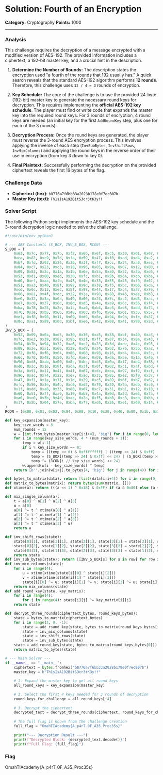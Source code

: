 # Solution: Fourth of an Encryption

**Category:** Cryptography
**Points:** 1000

---

### Analysis

This challenge requires the decryption of a message encrypted with a modified version of AES-192. The provided information includes a ciphertext, a 192-bit master key, and a crucial hint in the description.

1.  **Determine the Number of Rounds:** The description states the encryption used "a fourth of the rounds that 192 usually has." A quick search reveals that the standard AES-192 algorithm performs **12 rounds**. Therefore, this challenge uses `12 / 4 = 3` rounds of encryption.

2.  **Key Schedule:** The core of the challenge is to use the provided 24-byte (192-bit) master key to generate the necessary round keys for decryption. This requires implementing the **official AES-192 key schedule**. The player must find or write code that expands the master key into the required round keys. For 3 rounds of encryption, 4 round keys are needed (an initial key for the first `AddRoundKey` step, plus one for each of the 3 rounds).

3.  **Decryption Process:** Once the round keys are generated, the player must reverse the 3-round AES encryption process. This involves applying the inverse of each step (`InvSubBytes`, `InvShiftRows`, `InvMixColumns`) and applying the round keys in the reverse order of their use in encryption (from key 3 down to key 0).

4.  **Final Plaintext:** Successfully performing the decryption on the provided ciphertext reveals the first 16 bytes of the flag.

### Challenge Data
* **Ciphertext (hex):** `b8776a7f6bb33a2028b178e0f7ec807b`
* **Master Key (text):** `Th1sIsA192BitS3cr3tK3y!!`

### Solver Script
The following Python script implements the AES-192 key schedule and the 3-round decryption logic needed to solve the challenge.

```python
#!/usr/bin/env python3

# --- AES Constants (S_BOX, INV_S_BOX, RCON) ---
S_BOX = (
    0x63, 0x7c, 0x77, 0x7b, 0xf2, 0x6b, 0x6f, 0xc5, 0x30, 0x01, 0x67, 0x2b, 0xfe, 0xd7, 0xab, 0x76,
    0xca, 0x82, 0xc9, 0x7d, 0xfa, 0x59, 0x47, 0xf0, 0xad, 0xd4, 0xa2, 0xaf, 0x9c, 0xa4, 0x72, 0xc0,
    0xb7, 0xfd, 0x93, 0x26, 0x36, 0x3f, 0xf7, 0xcc, 0x34, 0xa5, 0xe5, 0xf1, 0x71, 0xd8, 0x31, 0x15,
    0x04, 0xc7, 0x23, 0xc3, 0x18, 0x96, 0x05, 0x9a, 0x07, 0x12, 0x80, 0xe2, 0xeb, 0x27, 0xb2, 0x75,
    0x09, 0x83, 0x2c, 0x1a, 0x1b, 0x6e, 0x5a, 0xa0, 0x52, 0x3b, 0xd6, 0xb3, 0x29, 0xe3, 0x2f, 0x84,
    0x53, 0xd1, 0x00, 0xed, 0x20, 0xfc, 0xb1, 0x5b, 0x6a, 0xcb, 0xbe, 0x39, 0x4a, 0x4c, 0x58, 0xcf,
    0xd0, 0xef, 0xaa, 0xfb, 0x43, 0x4d, 0x33, 0x85, 0x45, 0xf9, 0x02, 0x7f, 0x50, 0x3c, 0x9f, 0xa8,
    0x51, 0xa3, 0x40, 0x8f, 0x92, 0x9d, 0x38, 0xf5, 0xbc, 0xb6, 0xda, 0x21, 0x10, 0xff, 0xf3, 0xd2,
    0xcd, 0x0c, 0x13, 0xec, 0x5f, 0x97, 0x44, 0x17, 0xc4, 0xa7, 0x7e, 0x3d, 0x64, 0x5d, 0x19, 0x73,
    0x60, 0x81, 0x4f, 0xdc, 0x22, 0x2a, 0x90, 0x88, 0x46, 0xee, 0xb8, 0x14, 0xde, 0x5e, 0x0b, 0xdb,
    0xe0, 0x32, 0x3a, 0x0a, 0x49, 0x06, 0x24, 0x5c, 0xc2, 0xd3, 0xac, 0x62, 0x91, 0x95, 0xe4, 0x79,
    0xe7, 0xc8, 0x37, 0x6d, 0x8d, 0xd5, 0x4e, 0xa9, 0x6c, 0x56, 0xf4, 0xea, 0x65, 0x7a, 0xae, 0x08,
    0xba, 0x78, 0x25, 0x2e, 0x1c, 0xa6, 0xb4, 0xc6, 0xe8, 0xdd, 0x74, 0x1f, 0x4b, 0xbd, 0x8b, 0x8a,
    0x70, 0x3e, 0xb5, 0x66, 0x48, 0x03, 0xf6, 0x0e, 0x61, 0x35, 0x57, 0xb9, 0x86, 0xc1, 0x1d, 0x9e,
    0xe1, 0xf8, 0x98, 0x11, 0x69, 0xd9, 0x8e, 0x94, 0x9b, 0x1e, 0x87, 0xe9, 0xce, 0x55, 0x28, 0xdf,
    0x8c, 0xa1, 0x89, 0x0d, 0xbf, 0xe6, 0x42, 0x68, 0x41, 0x99, 0x2d, 0x0f, 0xb0, 0x54, 0xbb, 0x16,
)
INV_S_BOX = (
    0x52, 0x09, 0x6a, 0xd5, 0x30, 0x36, 0xa5, 0x38, 0xbf, 0x40, 0xa3, 0x9e, 0x81, 0xf3, 0xd7, 0xfb,
    0x7c, 0xe3, 0x39, 0x82, 0x9b, 0x2f, 0xff, 0x87, 0x34, 0x8e, 0x43, 0x44, 0xc4, 0xde, 0xe9, 0xcb,
    0x54, 0x7b, 0x94, 0x32, 0xa6, 0xc2, 0x23, 0x3d, 0xee, 0x4c, 0x95, 0x0b, 0x42, 0xfa, 0xc3, 0x4e,
    0x08, 0x2e, 0xa1, 0x66, 0x28, 0xd9, 0x24, 0xb2, 0x76, 0x5b, 0xa2, 0x49, 0x6d, 0x8b, 0xd1, 0x25,
    0x72, 0xf8, 0xf6, 0x64, 0x86, 0x68, 0x98, 0x16, 0xd4, 0xa4, 0x5c, 0xcc, 0x5d, 0x65, 0xb6, 0x92,
    0x6c, 0x70, 0x48, 0x50, 0xfd, 0xed, 0xb9, 0xda, 0x5e, 0x15, 0x46, 0x57, 0xa7, 0x8d, 0x9d, 0x84,
    0x90, 0xd8, 0xab, 0x00, 0x8c, 0xbc, 0xd3, 0x0a, 0xf7, 0xe4, 0x58, 0x05, 0xb8, 0xb3, 0x45, 0x06,
    0xd0, 0x2c, 0x1e, 0x8f, 0xca, 0x3f, 0x0f, 0x02, 0xc1, 0xaf, 0xbd, 0x03, 0x01, 0x13, 0x8a, 0x6b,
    0x3a, 0x91, 0x11, 0x41, 0x4f, 0x67, 0xdc, 0xea, 0x97, 0xf2, 0xcf, 0xce, 0xf0, 0xb4, 0xe6, 0x73,
    0x96, 0xac, 0x74, 0x22, 0xe7, 0xad, 0x35, 0x85, 0xe2, 0xf9, 0x37, 0xe8, 0x1c, 0x75, 0xdf, 0x6e,
    0x47, 0xf1, 0x1a, 0x71, 0x1d, 0x29, 0xc5, 0x89, 0x6f, 0xb7, 0x62, 0x0e, 0xaa, 0x18, 0xbe, 0x1b,
    0xfc, 0x56, 0x3e, 0x4b, 0xc6, 0xd2, 0x79, 0x20, 0x9a, 0xdb, 0xc0, 0xfe, 0x78, 0xcd, 0x5a, 0xf4,
    0x1f, 0xdd, 0xa8, 0x33, 0x88, 0x07, 0xc7, 0x31, 0xb1, 0x12, 0x10, 0x59, 0x27, 0x80, 0xec, 0x5f,
    0x60, 0x51, 0x7f, 0xa9, 0x19, 0xb5, 0x4a, 0x0d, 0x2d, 0xe5, 0x7a, 0x9f, 0x93, 0xc9, 0x9c, 0xef,
    0xa0, 0xe0, 0x3b, 0x4d, 0xae, 0x2a, 0xf5, 0xb0, 0xc8, 0xeb, 0xbb, 0x3c, 0x83, 0x53, 0x99, 0x61,
    0x17, 0x2b, 0x04, 0x7e, 0xba, 0x77, 0xd6, 0x26, 0xe1, 0x69, 0x14, 0x63, 0x55, 0x21, 0x0c, 0x7d,
)
RCON = (0x00, 0x01, 0x02, 0x04, 0x08, 0x10, 0x20, 0x40, 0x80, 0x1b, 0x36)

def key_expansion(master_key):
    key_size_words = 6
    num_rounds = 12
    w = [int.from_bytes(master_key[i:i+4], 'big') for i in range(0, len(master_key), 4)]
    for i in range(key_size_words, 4 * (num_rounds + 1)):
        temp = w[i-1]
        if i % key_size_words == 0:
            temp = ((temp << 8) & 0xffffffff) | ((temp >> 24) & 0xff)
            temp = (S_BOX[(temp >> 24) & 0xff] << 24) | (S_BOX[(temp >> 16) & 0xff] << 16) | (S_BOX[(temp >> 8) & 0xff] << 8) | (S_BOX[temp & 0xff])
            temp ^= (RCON[i // key_size_words] << 24)
        w.append(w[i - key_size_words] ^ temp)
    return [b''.join(w[i+j].to_bytes(4, 'big') for j in range(4)) for i in range(0, len(w), 4)]

def bytes_to_matrix(data): return [list(data[i:i+4]) for i in range(0, 16, 4)]
def matrix_to_bytes(matrix): return bytes(sum(matrix, []))
def xtime(a): return (((a << 1) ^ 0x1B) & 0xFF) if (a & 0x80) else (a << 1)

def mix_single_column(a):
    t = a[0] ^ a[1] ^ a[2] ^ a[3]
    u = a[0]
    a[0] ^= t ^ xtime(a[0] ^ a[1])
    a[1] ^= t ^ xtime(a[1] ^ a[2])
    a[2] ^= t ^ xtime(a[2] ^ a[3])
    a[3] ^= t ^ xtime(a[3] ^ u)
    return a

def inv_shift_rows(state):
    state[0][1], state[1][1], state[2][1], state[3][1] = state[3][1], state[0][1], state[1][1], state[2][1]
    state[0][2], state[1][2], state[2][2], state[3][2] = state[2][2], state[3][2], state[0][2], state[1][2]
    state[0][3], state[1][3], state[2][3], state[3][3] = state[1][3], state[2][3], state[3][3], state[0][3]
    return state
def inv_sub_bytes(state): return [[INV_S_BOX[s] for s in row] for row in state]
def inv_mix_columns(state):
    for i in range(4):
        u = xtime(xtime(state[i][0] ^ state[i][2]))
        v = xtime(xtime(state[i][1] ^ state[i][3]))
        state[i][0] ^= u; state[i][1] ^= v; state[i][2] ^= u; state[i][3] ^= v
    return mix_columns(state)
def add_round_key(state, key_matrix):
    for i in range(4):
        for j in range(4): state[i][j] ^= key_matrix[i][j]
    return state

def decrypt_three_rounds(ciphertext_bytes, round_keys_bytes):
    state = bytes_to_matrix(ciphertext_bytes)
    for i in range(3, 0, -1):
        state = add_round_key(state, bytes_to_matrix(round_keys_bytes[i]))
        state = inv_mix_columns(state)
        state = inv_shift_rows(state)
        state = inv_sub_bytes(state)
    state = add_round_key(state, bytes_to_matrix(round_keys_bytes[0]))
    return matrix_to_bytes(state)

# --- Main Solver ---
if __name__ == "__main__":
    ciphertext = bytes.fromhex("b8776a7f6bb33a2028b178e0f7ec807b")
    master_key = b"Th1sIsA192BitS3cr3tK3y!!"
    
    # 1. Expand the master key to get all round keys
    all_round_keys = key_expansion(master_key)
    
    # 2. Select the first 4 keys needed for 3 rounds of decryption
    round_keys_for_challenge = all_round_keys[:4]
    
    # 3. Decrypt the ciphertext
    decrypted_text = decrypt_three_rounds(ciphertext, round_keys_for_challenge)
    
    # The full flag is known from the challenge creation
    full_flag = "OmahTIAcademy{A_p4rT_0F_A35_Proc35s}"
    
    print("--- Decryption Result ---")
    print(f"Decrypted Block: {decrypted_text.decode()}")
    print(f"Full Flag: {full_flag}")
```

### Flag

OmahTIAcademy{A_p4rT_0F_A35_Proc35s}

